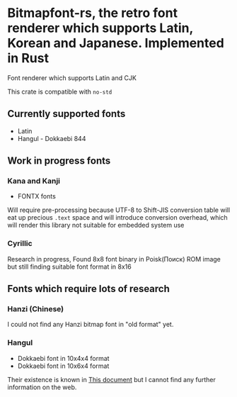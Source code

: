 # Bitmapfont-rs, the retro font renderer which supports Latin, Korean and Japanese. Implemented in Rust

Font renderer which supports Latin and CJK

This crate is compatible with `no-std`

## Currently supported fonts

* Latin
* Hangul - Dokkaebi 844

## Work in progress fonts
### Kana and Kanji

* FONTX fonts

Will require pre-processing because UTF-8 to Shift-JIS conversion table
will eat up precious `.text` space and will introduce conversion overhead,
which will render this library not suitable for embedded system use

### Cyrillic

Research in progress, Found 8x8 font binary in Poisk(Поиск) ROM image
but still finding suitable font format in 8x16

## Fonts which require lots of research

### Hanzi (Chinese)

I could not find any Hanzi bitmap font in "old format" yet.

### Hangul

* Dokkaebi font in 10x4x4 format
* Dokkaebi font in 10x6x4 format

Their existence is known in [This document](https://wiki.kldp.org/wiki.php/%C1%B6%C7%D5%B1%DB%B2%C3)
but I cannot find any further information on the web.

